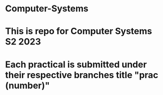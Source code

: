 # Computer-Systems
# This is repo for Computer Systems S2 2023
# Each practical is submitted under their respective branches title "prac (number)"
 
